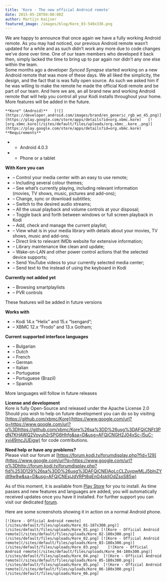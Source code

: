```yaml
---
title: 'Kore - The new official Android remote'
date: 2015-05-28T04:00:00Z
author: Martijn Kaijser
featured_image: /images/blog/Kore_03-540x336.png
---
```

We are happy to announce that once again we have a fully working Android remote. As you may had noticed, our previous Android remote wasn’t updated for a while and as such didn’t work any more due to code changes we’ve done over time. One of our team members who developed it back then, simply lacked the time to bring up to par again nor didn’t any one else within the team.  
 Some months ago a developer *Synced Synapse* started working on a new Android remote that was more of these days. We all liked the simplicity, the design, and the fact that is was fully open source. As such we asked him if he was willing to make the remote he made the official Kodi remote and be part of our team. And here we are, an all brand new and working Android remote that will help you control all your Kodi installs throughout your home. More features will be added in the future.

    **Kore™ (Android)**   [![](https://developer.android.com/images/brand/en_generic_rgb_wo_45.png)](https://play.google.com/store/apps/details?id=org.xbmc.kore)   [![org.xbmc.kore](/sites/default/files/uploads/org.xbmc_.kore_.png)](https://play.google.com/store/apps/details?id=org.xbmc.kore)    **Requirements**

 
 * - Android 4.0.3
 * - Phone or a tablet
 
 **With Kore you can**

 
 * – Control your media center with an easy to use remote;
 * – Including several colour themes;
 * – See what’s currently playing, including relevant information  
 (movies, TV shows, music, pictures and add-ons);
 * – Change, sync or download subtitles;
 * – Switch to the desired audio streams;
 * – All the usual playback and volume controls at your disposal;
 * – Toggle back and forth between windows or full screen playback in Kodi
 * – Add, check and manage the current playlist;
 * – View what is in your media library with details about your movies, TV shows, music and add-ons;
 * – Direct link to relevant IMDb website for extensive information;
 * – Library maintenance like clean and update;
 * – Wake-on-LAN and other power control actions that the selected device supports;
 * – Send YouTube videos to your currently selected media center;
 * – Send text to the instead of using the keyboard in Kodi
 
 **Currently not added yet**

 
 * – Browsing smartplaylists
 * – PVR controls
 
 These features will be added in future versions

 **Works with**

 
 * – Kodi 14.x “Helix” and 15.x “Isengard”;
 * – XBMC 12.x “Frodo” and 13.x Gotham;
 
 **Current supported interface languages**

 
 * – Bulgarian
 * – Dutch
 * – French
 * – German
 * – Italian
 * – Portuguese
 * – Portuguese (Brazil)
 * – Spanish
 
 More languages will follow in future releases

 **License and development**  
 Kore is fully Open-Source and released under the Apache License 2.0  
 Should you wish to help on future development you can do so by visiting [https://github.com/xbmc/Kore](https://www.google.com/url?q=https://www.google.com/url?q%3Dhttps://github.com/xbmc/Kore%26sa%3DD%26usg%3DAFQjCNFt3PdN7KHAWQ2Voyuh2rSPG6Hhfg&sa=D&usg=AFQjCNGH2J04xSc-I5uC-xyi49mcJUEigw) for code contributions.

 **Need help or have any problems?**  
 Please visit our forum at [https://forum.kodi.tv/forumdisplay.php?fid=129](https://www.google.com/url?q=https://www.google.com/url?q%3Dhttp://forum.kodi.tv/forumdisplay.php?fid%253D129%26sa%3DD%26usg%3DAFQjCNEIAoLcCLZuypwMLJ5blnZYdt9w8w&sa=D&usg=AFQjCNEsjJdVRPt8qEnG4skIlOdZsoS85w)

 As of this moment, it is available from [Play Store](https://play.google.com/store/apps/details?id=org.xbmc.kore) for you to install. As time passes and new features and languages are added, you will automatically received updates once you have it installed. For further support you can visit our dedicated [forum](https://forum.kodi.tv/forumdisplay.php?fid=129).

 Here are some screenshots showing it in action on a normal Android phone.

    [![Kore - Official Android remote](/sites/default/files/uploads/Kore_01-187x300.png)](/sites/default/files/uploads/Kore_01.png) [![Kore - Official Android remote](/sites/default/files/uploads/Kore_02-180x300.png)](/sites/default/files/uploads/Kore_02.png) [![Kore - Official Android remote](/sites/default/files/uploads/Kore_03-180x300.png)](/sites/default/files/uploads/Kore_03.png)    [![Kore - Official Android remote](/sites/default/files/uploads/Kore_04-180x300.png)](/sites/default/files/uploads/Kore_04.png)  [![Kore - Official Android remote](/sites/default/files/uploads/Kore_05-180x300.png)](/sites/default/files/uploads/Kore_05.png)  [![Kore - Official Android remote](/sites/default/files/uploads/Kore_06-180x300.png)](/sites/default/files/uploads/Kore_06.png)    